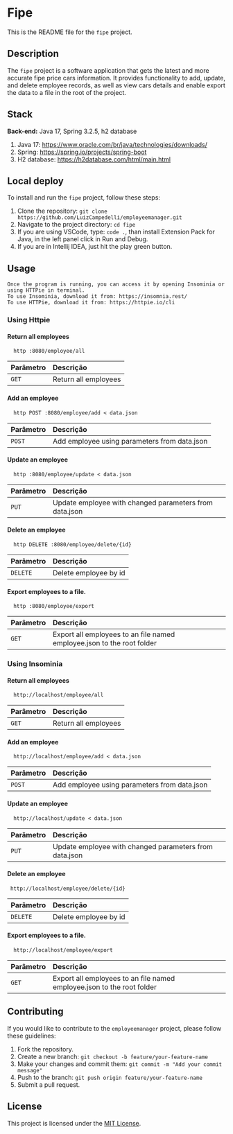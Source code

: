 # Fipe

This is the README file for the `fipe` project.

## Description

The `fipe` project is a software application that gets the latest and more accurate fipe price cars information. It provides functionality to add, update, and delete employee records, as well as view cars details and enable export the data to a file in the root of the project.

## Stack

**Back-end:** Java 17, Spring 3.2.5, h2 database

1. Java 17: https://www.oracle.com/br/java/technologies/downloads/
2. Spring: https://spring.io/projects/spring-boot
3. H2 database: https://h2database.com/html/main.html

## Local deploy

To install and run the `fipe` project, follow these steps:

1. Clone the repository: `git clone https://github.com/LuizCampedelli/employeemanager.git`
2. Navigate to the project directory: `cd fipe`
3. If you are using VSCode, type: `code .`, than install Extension Pack for Java, in the left panel click in Run and Debug.
4. If you are in Intellij IDEA, just hit the play green button.

## Usage
```
Once the program is running, you can access it by opening Insominia or using HTTPie in terminal.
To use Insominia, download it from: https://insomnia.rest/
To use HTTPie, download it from: https://httpie.io/cli
```

### Using Httpie

#### Return all employees

```http
  http :8080/employee/all
```

| Parâmetro   | Descrição                           |
| :---------- | :---------------------------------- |
| `GET` | Return all employees|

#### Add an employee

```http
  http POST :8080/employee/add < data.json
```

| Parâmetro   | Descrição                           |
| :---------- | :---------------------------------- |
| `POST`      | Add employee using parameters from data.json |

#### Update an employee

```http
  http :8080/employee/update < data.json
```

| Parâmetro   | Descrição                           |
| :---------- | :---------------------------------- |
| `PUT` | Update employee with changed parameters from data.json |

#### Delete an employee

```http
  http DELETE :8080/employee/delete/{id}
```

| Parâmetro   | Descrição                           |
| :---------- | :---------------------------------- |
| `DELETE` | Delete employee by id |

#### Export employees to a file.

```http
  http :8080/employee/export
```

| Parâmetro   | Descrição                           |
| :---------- | :---------------------------------- |
| `GET` | Export all employees to an file named employee.json to the root folder |

### Using Insominia

#### Return all employees

```http
  http://localhost/employee/all
```

| Parâmetro   | Descrição                           |
| :---------- | :---------------------------------- |
| `GET` | Return all employees|

#### Add an employee

```http
  http://localhost/employee/add < data.json
```

| Parâmetro   | Descrição                           |
| :---------- | :---------------------------------- |
| `POST`      | Add employee using parameters from data.json |

#### Update an employee

```http
  http://localhost/update < data.json
```

| Parâmetro   | Descrição                           |
| :---------- | :---------------------------------- |
| `PUT` | Update employee with changed parameters from data.json |

#### Delete an employee

```http
 http://localhost/employee/delete/{id}
```

| Parâmetro   | Descrição                           |
| :---------- | :---------------------------------- |
| `DELETE` | Delete employee by id |

#### Export employees to a file.

```http
  http://localhost/employee/export
```

| Parâmetro   | Descrição                           |
| :---------- | :---------------------------------- |
| `GET` | Export all employees to an file named employee.json to the root folder |


## Contributing

If you would like to contribute to the `employeemanager` project, please follow these guidelines:

1. Fork the repository.
2. Create a new branch: `git checkout -b feature/your-feature-name`
3. Make your changes and commit them: `git commit -m "Add your commit message"`
4. Push to the branch: `git push origin feature/your-feature-name`
5. Submit a pull request.

## License

This project is licensed under the [MIT License](LICENSE).
